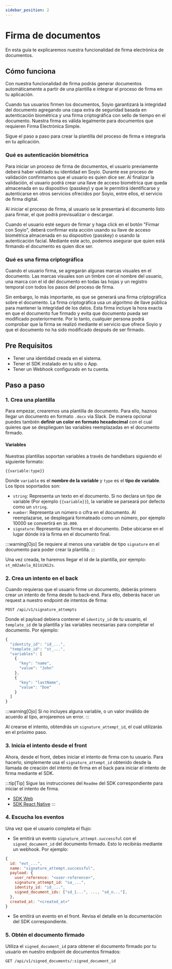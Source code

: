 ```yaml
---
sidebar_position: 2
---
```


# Firma de documentos

En esta guía te explicaremos nuestra funcionalidad de firma electrónica de documentos.

## Cómo funciona

Con nuestra funcionalidad de firma podrás generar documentos automáticamente a partir de una plantilla e integrar el proceso de firma en tu aplicación.

Cuando tus usuarios firmen los documentos, Soyio garantizará la integridad del documento agregando una capa extra de seguridad basada en autenticación biométrica y una firma criptográfica con sello de tiempo en el documento. Nuestra firma es válida legalmente para documentos que requieren Firma Electrónica Simple.

Sigue el paso a paso para crear la plantilla del proceso de firma e integrarla en tu aplicación.

### Qué es autenticación biométrica

Para iniciar un proceso de firma de documentos, el usuario previamente deberá haber validado su identidad en Soyio. Durante ese proceso de validación confirmamos que el usuario es quien dice ser. Al finalizar la validación, el usuario podrá crear una llave de acceso biométrica que queda almacenada en su dispositivo (passkey) y que le permitirá identificarse y autenticarse en otros servicios ofrecidos por Soyio, entre ellos, el servicio de firma digital.

Al iniciar el proceso de firma, al usuario se le presentará el documento listo para firmar, el que podrá previsualizar o descargar.

Cuando el usuario esté seguro de firmar y haga click en el botón "Firmar con Soyio", deberá confirmar esta acción usando su llave de acceso biométrica almacenada en su dispositivo (passkey) o usando la autenticación facial. Mediante este acto, podemos asegurar que quien está firmando el documento es quien dice ser.

### Qué es una firma criptográfica

Cuando el usuario firma, se agregarán algunas marcas visuales en el documento. Las marcas visuales son un timbre con el nombre del usuario, una marca con el id del documento en todas las hojas y un registro temporal con todos los pasos del proceso de firma.

Sin embargo, lo más importante, es que se generará una firma criptográfica sobre el documento. La firma criptográfica usa un algoritmo de llave pública para mantener la integridad de los datos. Esta firma incluye la hora exacta en que el documento fue firmado y evita que documento pueda ser modificado posteriormente. Por lo tanto, cualquier persona podrá comprobar que la firma se realizó mediante el servicio que ofrece Soyio y que el documento no ha sido modificado después de ser firmado.

## Pre Requisitos

- Tener una identidad creada en el sistema.
- Tener el SDK instalado en tu sitio o App.
- Tener un Webhook configurado en tu cuenta.

## Paso a paso

### 1. Crea una plantilla

Para empezar, crearemos una plantilla de documento. Para ello, haznos llegar un documento en formato `.docx` via Slack. De manera opcional puedes también **definir un color en formato hexadecimal** con el cual quieres que se desplieguen las variables reemplazadas en el documento firmado.

#### Variables

Nuestras plantillas soportan variables a través de handlebars siguiendo el siguiente formato:

`{{variable:type}}`

Donde `variable` es el **nombre de la variable** y `type` es el **tipo de variable**. Los tipos soportados son:

- `string`: Representa un texto en el documento. Si no declara un tipo de variable (Por ejemplo `{{variable}}`), la variable se parseará por defecto como un `string`.
- `number`: Representa un número o cifra en el documento. Al reemplazarse, se desplegará formateado como un número, por ejemplo 10000 se convertirá en `10.000`.
- `signature`: Representa una firma en el documento. Debe ubicarse en el lugar dónde irá la firma en el documento final.

:::warning[Ojo]
Se requiere al menos una variable de tipo `signature` en el documento para poder crear la plantilla.
:::

Una vez creada, te haremos llegar el id de la plantilla, por ejemplo: `st_m02aAsla_021UiN12s`.

### 2. Crea un intento en el back

Cuando requieras que el usuario firme un documento, deberás primero crear un intento de firma desde tu back-end. Para ello, deberás hacer un request a nuestro endpoint de intentos de firma:

`POST /api/v1/signature_attempts`

Donde el payload debiera contener el `identity_id` de tu usuario, el `template_id` de la plantilla y las variables necesarias para completar el documento. Por ejemplo:

```javascript title="Payload Ejemplo POST /api/v1/signature_attempts"
{
  "identity_id": "id_...",
  "template_id": "st_...",
  "variables": [
    {
      "key": "name",
      "value": "John"
    },
    {
      "key": "lastName",
      "value": "Doe"
    }
  ]
}
```

:::warning[Ojo]
Si no incluyes alguna variable, o un valor inválido de acuerdo al tipo, arrojaremos un error.
:::

Al crearse el intento, obtendrás un `signature_attempt_id`, el cual utilizarás en el próximo paso.

### 3. Inicia el intento desde el front

Ahora, desde el front, debes iniciar el intento de firma con tu usuario. Para hacerlo, simplemente usa el `signature_attempt_id` obtenido desde la llamada de creación del intento de firma en el back para iniciar el intento de firma mediante el SDK.

:::tip[Tip]
Sigue las instrucciones del `Readme` del SDK correspondiente para iniciar el intento de firma.

- [SDK Web](https://www.npmjs.com/package/@soyio/soyio-widget)
- [SDK React Native](https://www.npmjs.com/package/@soyio/soyio-rn-sdk)
  :::

### 4. Escucha los eventos

Una vez que el usuario completa el flujo:

- Se emitirá un evento `signature_attempt.successful` con el `signed_document_id` del documento firmado. Esto lo recibirás mediante un webhook. Por ejemplo:

```javascript
{
  id: "evt_...",
  name: "signature_attempt.successful",
  payload: {
    user_reference: "<user-reference>",
    signature_attempt_id: "sa_...",
    identity_id: "id_...",
    signed_document_ids: ["sd_1...", ..., "sd_n..."],
  },
  created_at: "<created_at>"
}
```

- Se emitirá un evento en el front. Revisa el detalle en la documentación del SDK correspondiente.

### 5. Obtén el documento firmado

Utiliza el `signed_document_id` para obtener el documento firmado por tu usuario en nuestro endpoint de documentos firmados:

`GET /api/v1/signed_documents/:signed_document_id`
